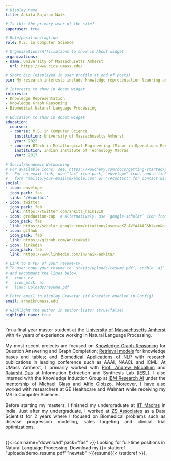 ```yaml
---
# Display name
title: Ankita Rajaram Naik

# Is this the primary user of the site?
superuser: true

# Role/position/tagline
role: M.S. in Computer Science

# Organizations/Affiliations to show in About widget
organizations:
- name: University of Massachusetts Amherst
  url: https://www.cics.umass.edu/

# Short bio (displayed in user profile at end of posts)
bio: My research interests include knowledge representation leanring and Biomedical applications of NLP.

# Interests to show in About widget
interests:
- Knowledge Representation
- Knowledge Graph Reasoning
- Biomedical Natural Language Processing

# Education to show in About widget
education:
  courses:
  - course: M.S. in Computer Science
    institution: University of Massachusetts Amherst
    year: 2022
  - course: BTech in Metallurgical Engineering (Minor in Operations Research)
    institution: Indian Institute of Technology Madras
    year: 2017

# Social/Academic Networking
# For available icons, see: https://wowchemy.com/docs/getting-started/page-builder/#icons
#   For an email link, use "fas" icon pack, "envelope" icon, and a link in the
#   form "mailto:your-email@example.com" or "/#contact" for contact widget.
social:
- icon: envelope
  icon_pack: fas
  link: '/#contact'
- icon: twitter
  icon_pack: fab
  link: https://twitter.com/ankita_naik1210
- icon: graduation-cap  # Alternatively, use `google-scholar` icon from `ai` icon pack
  icon_pack: fas
  link: https://scholar.google.com/citations?user=dKZ_AVYAAAAJ&hl=en&oi=sra
- icon: github
  icon_pack: fab
  link: https://github.com/AnkitaNaik
- icon: linkedin
  icon_pack: fab
  link: https://www.linkedin.com/in/naik-ankita/

# Link to a PDF of your resume/CV.
# To use: copy your resume to `static/uploads/resume.pdf`, enable `ai` icons in `params.toml`, 
# and uncomment the lines below.
# - icon: cv
#   icon_pack: ai
#   link: uploads/resume.pdf

# Enter email to display Gravatar (if Gravatar enabled in Config)
email: arnaik@umass.edu

# Highlight the author in author lists? (true/false)
highlight_name: true
---
```

<div style="text-align: justify">
I'm a final year master student at the <a href="https://www.cics.umass.edu/">University of Massachusetts Amherst</a> with 4+ years of experience working in Natural Language Processing.<br>
<br>
My most recent projects are focused on <u>Knowledge Graph Reasoning</u> for Question Answering and Graph Completion; <u>Retrieval models</u> for knowledge bases and tables; and <u>Biomedical Applications of NLP</u> with research publications in leading conference such as AAAI, NAACL and ICML. At UMass Amherst, I primarily worked with <a href="https://people.cs.umass.edu/~mccallum/">Prof. Andrew Mccallum</a> and <a href="https://rajarshd.github.io/">Rajarshi Das</a> at Information Extraction and Synthesis Lab <a href="http://www.iesl.cs.umass.edu/people">(IESL)</a>.
I also interned with the Knowledge Induction Group at <a href="https://researcher.watson.ibm.com/researcher/view_group.php?id=7140">IBM Research AI</a> under the mentorship of <a href="https://researcher.watson.ibm.com/researcher/view.php?person=us-mrglass">Michael Glass</a> and <a href = "https://researcher.watson.ibm.com/researcher/view.php?person=us-gliozzo"> Alfio Gloizzo</a>. Moreover, I have also worked with researchers at GE Healthcare and Walmart while receiving my MS in Computer Science.<br>
<br>
Before starting my masters, I finished my undergraduate at <a href="https://www.iitm.ac.in/">IIT Madras</a> in India. Just after my undergraduate, I worked at <a href="https://www.zs.com/">ZS Associates</a> as a Data Scientist for 2 years where I focused on Biomedical problems such as disease progression modeling, sales targeting and clinical trial optimizations.</div>
<br>

{{< icon name="download" pack="fas" >}} Looking for full-time positions in Natural Language Processing. Download my {{< staticref "uploads/demo_resume.pdf" "newtab" >}}resumé{{< /staticref >}}.